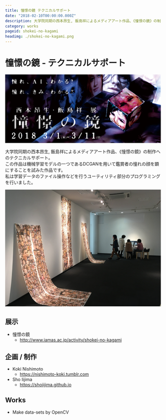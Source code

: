 ```yaml
---
title: 憧憬の鏡 テクニカルサポート
date: "2018-02-10T00:00:00.000Z"
description: 大学院同期の西本昂生, 飯島祥によるメディアアート作品、《憧憬の鏡》の制作へのテクニカルサポート。学習データのファイル操作などを行うユーティリティ部分のプログラミングを行った。
category: works
pageid: shokei-no-kagami
headimg: ./shokei-no-kagami.png
---
```


# 憧憬の鏡 - テクニカルサポート

!["イベントバナー"](./shokei-no-kagami.png "イベントバナー")

大学院同期の西本昂生, 飯島祥によるメディアアート作品、《憧憬の鏡》の制作へのテクニカルサポート。  
この作品は機械学習モデルの一つであるDCGANを用いて鑑賞者の憧れの顔を顕にすることを試みた作品です。  
私は学習データのファイル操作などを行うユーティリティ部分のプログラミングを行いました。

!["展示の様子 @ E&Cギャラリー(福井県福井市)"](./shokei-no-kagami-exhibit.jpg "展示の様子 @ E&Cギャラリー(福井県福井市)")

## 展示

- 憧憬の鏡
  - http://www.iamas.ac.jp/activity/shokei-no-kagami

## 企画 / 制作

- Koki Nishimoto
  - https://nishimoto-koki.tumblr.com
- Sho Iijima
  - https://shoiijima.github.io

## Works

- Make data-sets by OpenCV